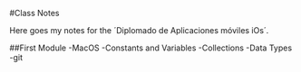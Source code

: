#Class Notes

Here goes my notes for the ´Diplomado de Aplicaciones móviles iOs´.

##First Module
-MacOS
-Constants and Variables
-Collections
-Data Types
-git
